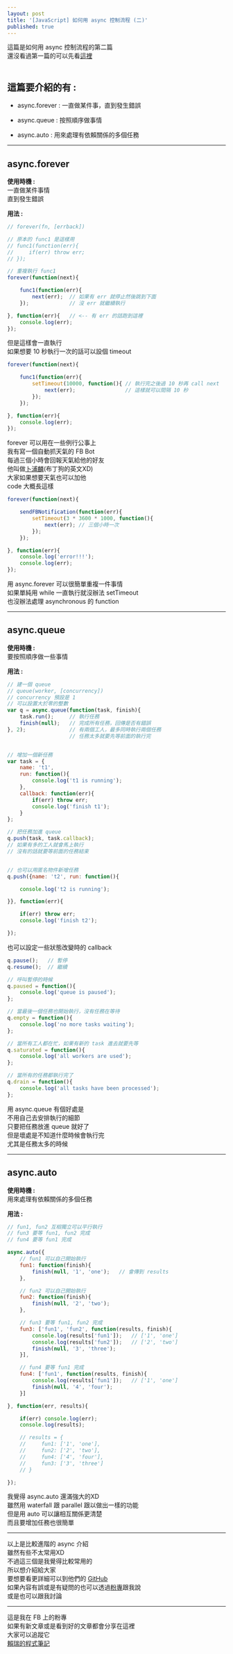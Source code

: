 ```yaml
---
layout: post
title: '[JavaScript] 如何用 async 控制流程 (二)'
published: true
---
```


這篇是如何用 async 控制流程的第二篇<br>
還沒看過第一篇的可以先看[這裡](../../../../2016/05/31/async/)<br><br>


## 這篇要介紹的有 :
- async.forever : 一直做某件事，直到發生錯誤

- async.queue : 按照順序做事情

- async.auto : 用來處理有依賴關係的多個任務

---

## async.forever
<b>使用時機 :</b><br>
一直做某件事情<br>
直到發生錯誤<br>

<b>用法 :</b><br>

```js
// forever(fn, [errback])

// 原本的 func1 是這樣用
// func1(function(err){
//     if(err) throw err;
// });

// 重複執行 func1
forever(function(next){

    func1(function(err){
        next(err);  // 如果有 err 就停止然後跳到下面
    });             // 沒 err 就繼續執行

}, function(err){   // <-- 有 err 的話跑到這裡
    console.log(err);
});

```

但是這樣會一直執行<br>
如果想要 10 秒執行一次的話可以設個 timeout<br>

```js
forever(function(next){

    func1(function(err){
        setTimeout(10000, function(){ // 執行完之後過 10 秒再 call next
            next(err);                // 這樣就可以間隔 10 秒
        });
    });

}, function(err){
    console.log(err);
});

```

forever 可以用在一些例行公事上<br>
我有寫一個自動抓天氣的 FB Bot<br>
每過三個小時會回報天氣給他的好友<br>
他叫做[卜浦麟](https://www.facebook.com/profile.php?id=100011531653577)(布丁狗的英文XD)<br>
大家如果想要天氣也可以加他<br>
code 大概長這樣<br>

```js
forever(function(next){

    sendFBNotification(function(err){
        setTimeout(3 * 3600 * 1000, function(){
            next(err); // 三個小時一次
        });
    });

}, function(err){
    console.log('error!!!');
    console.log(err);
});
```

用 async.forever 可以很簡單重複一件事情<br>
如果單純用 while 一直執行就沒辦法 setTimeout<br>
也沒辦法處理 asynchronous 的 function<br>

---

## async.queue
<b>使用時機 :</b><br>
要按照順序做一些事情<br>

<b>用法 :</b><br>

```js
// 建一個 queue
// queue(worker, [concurrency])
// concurrency 預設是 1
// 可以設置大於零的整數
var q = async.queue(function(task, finish){
    task.run();     // 執行任務
    finish(null);   // 完成所有任務，回傳是否有錯誤
}, 2);              // 有兩個工人，最多同時執行兩個任務
                    // 任務太多就要先等前面的執行完


// 增加一個新任務
var task = {
    name: 't1',
    run: function(){
        console.log('t1 is running');
    },
    callback: function(err){
        if(err) throw err;
        console.log('finish t1');
    }
};

// 把任務加進 queue
q.push(task, task.callback);    
// 如果有多的工人就會馬上執行
// 沒有的話就要等前面的任務結束


// 也可以用匿名物件新增任務
q.push({name: 't2', run: function(){

    console.log('t2 is running');

}}, function(err){

    if(err) throw err;
    console.log('finish t2');

});
```

也可以設定一些狀態改變時的 callback<br>

```js
q.pause();   // 暫停
q.resume();  // 繼續

// 呼叫暫停的時候
q.paused = function(){
    console.log('queue is paused');
};

// 當最後一個任務也開始執行，沒有任務在等待
q.empty = function(){
    console.log('no more tasks waiting');
};

// 當所有工人都在忙，如果有新的 task 進去就要先等
q.saturated = function(){
    console.log('all workers are used');
};

// 當所有的任務都執行完了
q.drain = function(){
    console.log('all tasks have been processed');
};
```

用 async.queue 有個好處是<br>
不用自己去安排執行的細節<br>
只要把任務放進 queue 就好了<br>
但是壞處是不知道什麼時候會執行完<br>
尤其是任務太多的時候<br>

---

## async.auto
<b>使用時機 :</b><br>
用來處理有依賴關係的多個任務<br>

<b>用法 :</b><br>

```js
// fun1, fun2 互相獨立可以平行執行
// fun3 要等 fun1, fun2 完成
// fun4 要等 fun1 完成

async.auto({
    // fun1 可以自己開始執行
    fun1: function(finish){
        finish(null, '1', 'one');   // 會傳到 results
    },

    // fun2 可以自己開始執行
    fun2: function(finish){
        finish(null, '2', 'two');
    },

    // fun3 要等 fun1, fun2 完成
    fun3: ['fun1', 'fun2', function(results, finish){
        console.log(results['fun1']);   // ['1', 'one']
        console.log(results['fun2']);   // ['2', 'two']
        finish(null, '3', 'three');
    }],

    // fun4 要等 fun1 完成
    fun4: ['fun1', function(results, finish){
        console.log(results['fun1']);   // ['1', 'one']
        finish(null, '4', 'four');
    }]

}, function(err, results){

    if(err) console.log(err);
    console.log(results);

    // results = { 
    //     fun1: ['1', 'one'],
    //     fun2: ['2', 'two'],
    //     fun4: ['4', 'four'],
    //     fun3: ['3', 'three'] 
    // }

});
```

我覺得 async.auto 還滿強大的XD<br>
雖然用 waterfall 跟 parallel 跟以做出一樣的功能<br>
但是用 auto 可以讓相互關係更清楚<br>
而且要增加任務也很簡單<br>

---

以上是比較進階的 async 介紹<br>
雖然有些不太常用XD<br>
不過這三個是我覺得比較常用的<br>
所以想介紹給大家<br>
要想要看更詳細可以到他們的 [GitHub](https://github.com/caolan/async)<br>
如果內容有誤或是有疑問的也可以透過[粉專](https://www.facebook.com/賴瑞的程式筆記-1755838524703270/)跟我說<br>
或是也可以跟我討論<br>


---
這是我在 FB 上的粉專<br>
如果有新文章或是看到好的文章都會分享在這裡<br>
大家可以追蹤它<br>
[賴瑞的程式筆記](https://www.facebook.com/賴瑞的程式筆記-1755838524703270/)<br>



